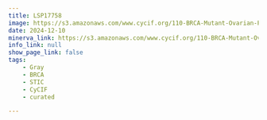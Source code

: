 ```yaml
---
title: LSP17758
image: https://s3.amazonaws.com/www.cycif.org/110-BRCA-Mutant-Ovarian-Precursors/LSP17758/LSP17758.png
date: 2024-12-10
minerva_link: https://s3.amazonaws.com/www.cycif.org/110-BRCA-Mutant-Ovarian-Precursors/LSP17758/index.html
info_link: null
show_page_link: false
tags:
    - Gray
    - BRCA
    - STIC
    - CyCIF
    - curated

---
```

